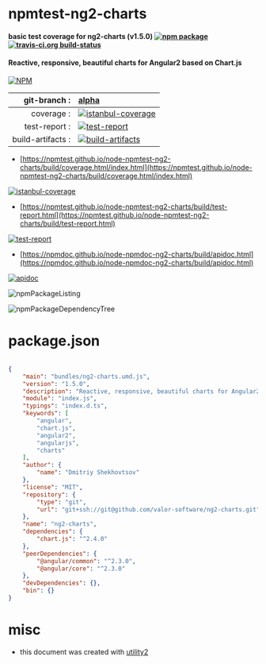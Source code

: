 # npmtest-ng2-charts

#### basic test coverage for  ng2-charts (v1.5.0)  [![npm package](https://img.shields.io/npm/v/npmtest-ng2-charts.svg?style=flat-square)](https://www.npmjs.org/package/npmtest-ng2-charts) [![travis-ci.org build-status](https://api.travis-ci.org/npmtest/node-npmtest-ng2-charts.svg)](https://travis-ci.org/npmtest/node-npmtest-ng2-charts)

#### Reactive, responsive, beautiful charts for Angular2 based on Chart.js

[![NPM](https://nodei.co/npm/ng2-charts.png?downloads=true&downloadRank=true&stars=true)](https://www.npmjs.com/package/ng2-charts)

| git-branch : | [alpha](https://github.com/npmtest/node-npmtest-ng2-charts/tree/alpha)|
|--:|:--|
| coverage : | [![istanbul-coverage](https://npmtest.github.io/node-npmtest-ng2-charts/build/coverage.badge.svg)](https://npmtest.github.io/node-npmtest-ng2-charts/build/coverage.html/index.html)|
| test-report : | [![test-report](https://npmtest.github.io/node-npmtest-ng2-charts/build/test-report.badge.svg)](https://npmtest.github.io/node-npmtest-ng2-charts/build/test-report.html)|
| build-artifacts : | [![build-artifacts](https://npmtest.github.io/node-npmtest-ng2-charts/glyphicons_144_folder_open.png)](https://github.com/npmtest/node-npmtest-ng2-charts/tree/gh-pages/build)|

- [https://npmtest.github.io/node-npmtest-ng2-charts/build/coverage.html/index.html](https://npmtest.github.io/node-npmtest-ng2-charts/build/coverage.html/index.html)

[![istanbul-coverage](https://npmtest.github.io/node-npmtest-ng2-charts/build/screenCapture.buildCi.browser.%252Ftmp%252Fbuild%252Fcoverage.lib.html.png)](https://npmtest.github.io/node-npmtest-ng2-charts/build/coverage.html/index.html)

- [https://npmtest.github.io/node-npmtest-ng2-charts/build/test-report.html](https://npmtest.github.io/node-npmtest-ng2-charts/build/test-report.html)

[![test-report](https://npmtest.github.io/node-npmtest-ng2-charts/build/screenCapture.buildCi.browser.%252Ftmp%252Fbuild%252Ftest-report.html.png)](https://npmtest.github.io/node-npmtest-ng2-charts/build/test-report.html)

- [https://npmdoc.github.io/node-npmdoc-ng2-charts/build/apidoc.html](https://npmdoc.github.io/node-npmdoc-ng2-charts/build/apidoc.html)

[![apidoc](https://npmdoc.github.io/node-npmdoc-ng2-charts/build/screenCapture.buildCi.browser.%252Ftmp%252Fbuild%252Fapidoc.html.png)](https://npmdoc.github.io/node-npmdoc-ng2-charts/build/apidoc.html)

![npmPackageListing](https://npmtest.github.io/node-npmtest-ng2-charts/build/screenCapture.npmPackageListing.svg)

![npmPackageDependencyTree](https://npmtest.github.io/node-npmtest-ng2-charts/build/screenCapture.npmPackageDependencyTree.svg)



# package.json

```json

{
    "main": "bundles/ng2-charts.umd.js",
    "version": "1.5.0",
    "description": "Reactive, responsive, beautiful charts for Angular2 based on Chart.js",
    "module": "index.js",
    "typings": "index.d.ts",
    "keywords": [
        "angular",
        "chart.js",
        "angular2",
        "angularjs",
        "charts"
    ],
    "author": {
        "name": "Dmitriy Shekhovtsov"
    },
    "license": "MIT",
    "repository": {
        "type": "git",
        "url": "git+ssh://git@github.com/valor-software/ng2-charts.git"
    },
    "name": "ng2-charts",
    "dependencies": {
        "chart.js": "^2.4.0"
    },
    "peerDependencies": {
        "@angular/common": "^2.3.0",
        "@angular/core": "^2.3.0"
    },
    "devDependencies": {},
    "bin": {}
}
```



# misc
- this document was created with [utility2](https://github.com/kaizhu256/node-utility2)
